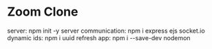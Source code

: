 # Zoom Clone


server: npm init -y
server communication: npm i express ejs socket.io
dynamic ids: npm i uuid
refresh app: npm i --save-dev nodemon

